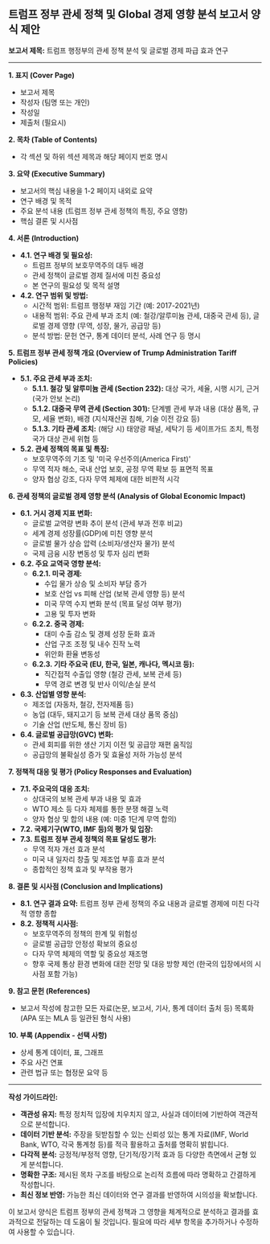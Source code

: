 ## 트럼프 정부 관세 정책 및 Global 경제 영향 분석 보고서 양식 제안

**보고서 제목:** 트럼프 행정부의 관세 정책 분석 및 글로벌 경제 파급 효과 연구

---

**1. 표지 (Cover Page)**

* 보고서 제목
* 작성자 (팀명 또는 개인)
* 작성일
* 제출처 (필요시)

**2. 목차 (Table of Contents)**

* 각 섹션 및 하위 섹션 제목과 해당 페이지 번호 명시

**3. 요약 (Executive Summary)**

* 보고서의 핵심 내용을 1-2 페이지 내외로 요약
* 연구 배경 및 목적
* 주요 분석 내용 (트럼프 정부 관세 정책의 특징, 주요 영향)
* 핵심 결론 및 시사점

**4. 서론 (Introduction)**

* **4.1. 연구 배경 및 필요성:**
    * 트럼프 정부의 보호무역주의 대두 배경
    * 관세 정책이 글로벌 경제 질서에 미친 중요성
    * 본 연구의 필요성 및 목적 설명
* **4.2. 연구 범위 및 방법:**
    * 시간적 범위: 트럼프 행정부 재임 기간 (예: 2017-2021년)
    * 내용적 범위: 주요 관세 부과 조치 (예: 철강/알루미늄 관세, 대중국 관세 등), 글로벌 경제 영향 (무역, 성장, 물가, 공급망 등)
    * 분석 방법: 문헌 연구, 통계 데이터 분석, 사례 연구 등 명시

**5. 트럼프 정부 관세 정책 개요 (Overview of Trump Administration Tariff Policies)**

* **5.1. 주요 관세 부과 조치:**
    * **5.1.1. 철강 및 알루미늄 관세 (Section 232):** 대상 국가, 세율, 시행 시기, 근거 (국가 안보 논리)
    * **5.1.2. 대중국 무역 관세 (Section 301):** 단계별 관세 부과 내용 (대상 품목, 규모, 세율 변화), 배경 (지식재산권 침해, 기술 이전 강요 등)
    * **5.1.3. 기타 관세 조치:** (해당 시) 태양광 패널, 세탁기 등 세이프가드 조치, 특정 국가 대상 관세 위협 등
* **5.2. 관세 정책의 목표 및 특징:**
    * 보호무역주의 기조 및 '미국 우선주의(America First)'
    * 무역 적자 해소, 국내 산업 보호, 공정 무역 확보 등 표면적 목표
    * 양자 협상 강조, 다자 무역 체제에 대한 비판적 시각

**6. 관세 정책의 글로벌 경제 영향 분석 (Analysis of Global Economic Impact)**

* **6.1. 거시 경제 지표 변화:**
    * 글로벌 교역량 변화 추이 분석 (관세 부과 전후 비교)
    * 세계 경제 성장률(GDP)에 미친 영향 분석
    * 글로벌 물가 상승 압력 (소비자/생산자 물가) 분석
    * 국제 금융 시장 변동성 및 투자 심리 변화
* **6.2. 주요 교역국 영향 분석:**
    * **6.2.1. 미국 경제:**
        * 수입 물가 상승 및 소비자 부담 증가
        * 보호 산업 vs 피해 산업 (보복 관세 영향 등) 분석
        * 미국 무역 수지 변화 분석 (목표 달성 여부 평가)
        * 고용 및 투자 변화
    * **6.2.2. 중국 경제:**
        * 대미 수출 감소 및 경제 성장 둔화 효과
        * 산업 구조 조정 및 내수 진작 노력
        * 위안화 환율 변동성
    * **6.2.3. 기타 주요국 (EU, 한국, 일본, 캐나다, 멕시코 등):**
        * 직간접적 수출입 영향 (철강 관세, 보복 관세 등)
        * 무역 경로 변경 및 반사 이익/손실 분석
* **6.3. 산업별 영향 분석:**
    * 제조업 (자동차, 철강, 전자제품 등)
    * 농업 (대두, 돼지고기 등 보복 관세 대상 품목 중심)
    * 기술 산업 (반도체, 통신 장비 등)
* **6.4. 글로벌 공급망(GVC) 변화:**
    * 관세 회피를 위한 생산 기지 이전 및 공급망 재편 움직임
    * 공급망의 불확실성 증가 및 효율성 저하 가능성 분석

**7. 정책적 대응 및 평가 (Policy Responses and Evaluation)**

* **7.1. 주요국의 대응 조치:**
    * 상대국의 보복 관세 부과 내용 및 효과
    * WTO 제소 등 다자 체제를 통한 분쟁 해결 노력
    * 양자 협상 및 합의 내용 (예: 미중 1단계 무역 합의)
* **7.2. 국제기구(WTO, IMF 등)의 평가 및 입장:**
* **7.3. 트럼프 정부 관세 정책의 목표 달성도 평가:**
    * 무역 적자 개선 효과 분석
    * 미국 내 일자리 창출 및 제조업 부흥 효과 분석
    * 종합적인 정책 효과 및 부작용 평가

**8. 결론 및 시사점 (Conclusion and Implications)**

* **8.1. 연구 결과 요약:** 트럼프 정부 관세 정책의 주요 내용과 글로벌 경제에 미친 다각적 영향 종합
* **8.2. 정책적 시사점:**
    * 보호무역주의 정책의 한계 및 위험성
    * 글로벌 공급망 안정성 확보의 중요성
    * 다자 무역 체제의 역할 및 중요성 재조명
    * 향후 국제 통상 환경 변화에 대한 전망 및 대응 방향 제언 (한국의 입장에서의 시사점 포함 가능)

**9. 참고 문헌 (References)**

* 보고서 작성에 참고한 모든 자료(논문, 보고서, 기사, 통계 데이터 출처 등) 목록화 (APA 또는 MLA 등 일관된 형식 사용)

**10. 부록 (Appendix - 선택 사항)**

* 상세 통계 데이터, 표, 그래프
* 주요 사건 연표
* 관련 법규 또는 협정문 요약 등

---

**작성 가이드라인:**

* **객관성 유지:** 특정 정치적 입장에 치우치지 않고, 사실과 데이터에 기반하여 객관적으로 분석합니다.
* **데이터 기반 분석:** 주장을 뒷받침할 수 있는 신뢰성 있는 통계 자료(IMF, World Bank, WTO, 각국 통계청 등)를 적극 활용하고 출처를 명확히 밝힙니다.
* **다각적 분석:** 긍정적/부정적 영향, 단기적/장기적 효과 등 다양한 측면에서 균형 있게 분석합니다.
* **명확한 구조:** 제시된 목차 구조를 바탕으로 논리적 흐름에 따라 명확하고 간결하게 작성합니다.
* **최신 정보 반영:** 가능한 최신 데이터와 연구 결과를 반영하여 시의성을 확보합니다.

이 보고서 양식은 트럼프 정부의 관세 정책과 그 영향을 체계적으로 분석하고 결과를 효과적으로 전달하는 데 도움이 될 것입니다. 필요에 따라 세부 항목을 추가하거나 수정하여 사용할 수 있습니다.